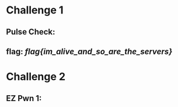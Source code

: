 # Challenge 1

## Pulse Check:

**flag:** *flag{im_alive_and_so_are_the_servers}*
------

# Challenge 2

## EZ Pwn 1:


